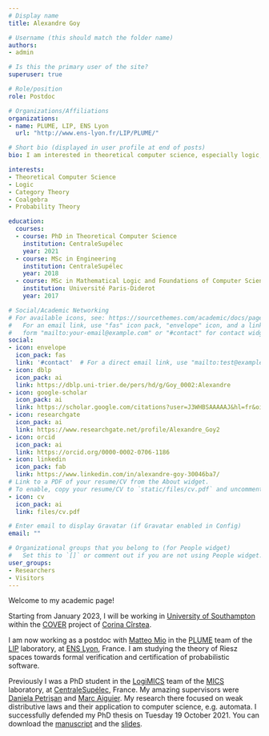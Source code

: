 ```yaml
---
# Display name
title: Alexandre Goy

# Username (this should match the folder name)
authors:
- admin

# Is this the primary user of the site?
superuser: true

# Role/position
role: Postdoc

# Organizations/Affiliations
organizations:
- name: PLUME, LIP, ENS Lyon
  url: "http://www.ens-lyon.fr/LIP/PLUME/"

# Short bio (displayed in user profile at end of posts)
bio: I am interested in theoretical computer science, especially logic, category theory, coalgebra, and probabilistic aspects of these topics.

interests:
- Theoretical Computer Science
- Logic
- Category Theory
- Coalgebra
- Probability Theory

education:
  courses:
  - course: PhD in Theoretical Computer Science
    institution: CentraleSupélec
    year: 2021
  - course: MSc in Engineering
    institution: CentraleSupélec
    year: 2018
  - course: MSc in Mathematical Logic and Foundations of Computer Science
    institution: Université Paris-Diderot
    year: 2017

# Social/Academic Networking
# For available icons, see: https://sourcethemes.com/academic/docs/page-builder/#icons
#   For an email link, use "fas" icon pack, "envelope" icon, and a link in the
#   form "mailto:your-email@example.com" or "#contact" for contact widget.
social:
- icon: envelope
  icon_pack: fas
  link: '#contact'  # For a direct email link, use "mailto:test@example.org".
- icon: dblp
  icon_pack: ai
  link: https://dblp.uni-trier.de/pers/hd/g/Goy_0002:Alexandre
- icon: google-scholar
  icon_pack: ai
  link: https://scholar.google.com/citations?user=J3WHBSAAAAAJ&hl=fr&oi=sra
- icon: researchgate
  icon_pack: ai
  link: https://www.researchgate.net/profile/Alexandre_Goy2
- icon: orcid
  icon_pack: ai
  link: https://orcid.org/0000-0002-0706-1186
- icon: linkedin
  icon_pack: fab
  link: https://www.linkedin.com/in/alexandre-goy-30046ba7/
# Link to a PDF of your resume/CV from the About widget.
# To enable, copy your resume/CV to `static/files/cv.pdf` and uncomment the lines below.
- icon: cv
  icon_pack: ai
  link: files/cv.pdf

# Enter email to display Gravatar (if Gravatar enabled in Config)
email: ""

# Organizational groups that you belong to (for People widget)
#   Set this to `[]` or comment out if you are not using People widget.
user_groups:
- Researchers
- Visitors
---
```


Welcome to my academic page!

Starting from January 2023, I will be working in [University of Southampton](https://www.southampton.ac.uk/) within the [COVER](https://www.southampton.ac.uk/research/projects/cover-coalgebraic-foundations-for-quantitative-verification) project of [Corina Cîrstea](https://www.southampton.ac.uk/people/5wyrzl/doctor-corina-cirstea).

I am now working as a postdoc with [Matteo Mio](https://perso.ens-lyon.fr/matteo.mio/) in the [PLUME](http://www.ens-lyon.fr/LIP/PLUME/) team of the [LIP](http://www.ens-lyon.fr/LIP/) laboratory, at [ENS Lyon](http://www.ens-lyon.fr/), France. I am studying the theory of Riesz spaces towards formal verification and certification of probabilistic software.

Previously I was a PhD student in the [LogiMICS](http://logimics.mics.centralesupelec.fr/) team of the [MICS](http://mics.centralesupelec.fr/en) laboratory, at [CentraleSupélec](https://www.centralesupelec.fr/), France. My amazing supervisors were [Daniela Petrişan](https://www.irif.fr/~petrisan/) and [Marc Aiguier](https://scholar.google.fr/citations?hl=fr&user=HkI1DQsAAAAJ). My research there focused on weak distributive laws and their application to computer science, e.g. automata. I successfully defended my PhD thesis on Tuesday 19 October 2021. You can download the [manuscript](https://agoy.fr/publication/phd/phd.pdf) and the [slides](https://agoy.fr/publication/phd/slides.pdf).
